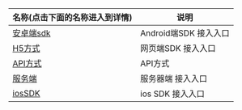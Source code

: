 | 名称(点击下面的名称进入到详情) | 说明                  |
| ------------------------------ | --------------------- |
| [安卓端sdk](/AndroidSDK/)      | Android端SDK 接入入口 |
| [H5方式](/H5)                  | 网页端SDK 接入入口    |
| [API方式](/api)                | API方式               |
| [服务端](/server)              | 服务器端 接入入口     |
| [iosSDK](/ios)                 | ios SDK 接入入口      |

